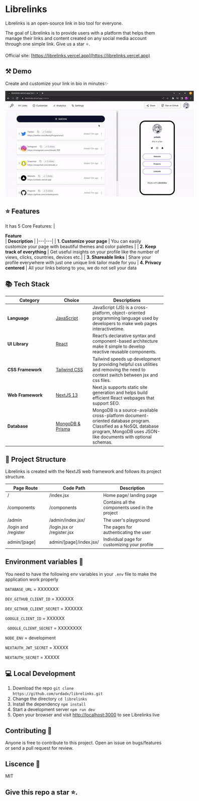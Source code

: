 # Librelinks

Librelinks is an open-source link in bio tool for everyone.

The goal of Librelinks is to provide users with a platform that helps them manage their links and content created on any social media account through one simple link. Give us a star ⭐.


Official site: [https://librelinks.vercel.app](https://librelinks.vercel.app)



## ⚒️ Demo

Create and customize your link in bio in minutes✨

<div style="width: 600px;">

![Librelinks Demo](.github/demo.gif)

</div>

## ⭐ Features

It has 5 Core Features:
| <div style="width:285px">**Feature**</div> | **Description** |
|---|---|
| **1. Customize your page** | You can easily customize your page with beautiful themes and color palettes |
| **2. Keep track of everything** | Get useful insights on your profile like the number of views, clicks, countries, devices etc.|
| **3. Shareable links** | Share your profile everywhere with just one unique link tailor made for you |
**4. Privacy centered** | All your links belong to you, we do not sell your data

## 📚 Tech Stack

| <div style="width:140px">**Category**</div> | <div style="width:100px">**Choice**</div>                   | **Descriptions**                                                                                                                     |
| ------------------------------------------- | ----------------------------------------------------------- | ------------------------------------------------------------------------------------------------------------------------------------ |
| **Language**                                | [JavaScript](https://github.com/microsoft/TypeScript)       | JavaScript (JS) is a cross-platform, object-oriented programming language used by developers to make web pages interactivetime.                                     |
| **UI Library**                              | [React](https://github.com/facebook/react)                  | React’s declarative syntax and component-based architecture make it simple to develop reactive reusable components.                  |
| **CSS Framework**                           | [Tailwind CSS](https://github.com/tailwindlabs/tailwindcss) | Tailwind speeds up development by providing helpful css utilities and removing the need to context switch between jsx and css files. |
| **Web Framework**                           | [NextJS 13](https://github.com/vercel/next.js)              | Next.js supports static site generation and helps build efficient React webpages that support SEO.                                   |
| **Database**                           | [MongoDB & Prisma](https://www.mongodb.com/docs/manual/reference/program/mongod/)              | MongoDB is a source-available cross-platform document-oriented database program. Classified as a NoSQL database program, MongoDB uses JSON-like documents with optional schemas.                                    |

## 📁 Project Structure

Librelinks is created with the NextJS web framework and follows its project structure.

| <div style="width:115px">**Page Route**</div> | **Code Path**  | **Description**                                   |
| --------------------------------------------- | -------------- | ------------------------------------------------- |
| /                                             | /index.jsx     | Home page/ landing page |
| /components                                   | /components    | Contains all the components used in the project   |
| /admin                                     | /admin/index.jsx/ | The user's playground  |
| /login and /register                                  | /login.jsx or /register.jsx | The pages for authenticating the user |
| admin/[page]                                      | admin/[page]/index.jsx/  | Individual page for customizing your profile                 |


## Environment variables 🔑
You need to have the following env variables in your ```.env``` file to make the application work properly

```DATABASE_URL``` = XXXXXXX

```DEV_GITHUB_CLIENT_ID``` = XXXXXX

```DEV_GITHUB_CLIENT_SECRET``` = XXXXXX

```GOOGLE_CLIENT_ID``` = XXXXXX

``` GOOGLE_CLIENT_SECRET``` = XXXXXXXX

```NODE_ENV``` = development

```NEXTAUTH_JWT_SECRET``` = XXXXX

```NEXTAUTH_SECRET``` = XXXXX


## 💻 Local Development

1. Download the repo `git clone https://github.com/urdadx/librelinks.git`
2. Change the directory `cd librelinks`
3. Install the dependency `npm install`
4. Start a development server `npm run dev`
5. Open your browser and visit [http://localhost:3000](http://localhost:3000) to see Librelinks live

## Contributing 🤝

Anyone is free to contribute to this project. Open an issue on bugs/features or send a pull request for review.

## Liscence 📝
MIT 

## Give this repo a star ⭐.
